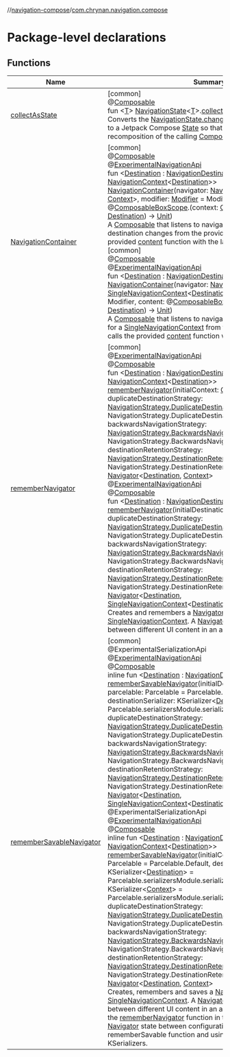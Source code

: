 //[navigation-compose](../../index.md)/[com.chrynan.navigation.compose](index.md)

# Package-level declarations

## Functions

| Name | Summary |
|---|---|
| [collectAsState](collect-as-state.md) | [common]<br>@[Composable](https://developer.android.com/reference/kotlin/androidx/compose/runtime/Composable.html)<br>fun &lt;[T](collect-as-state.md)&gt; [NavigationState](../../../navigation-core/navigation-core/com.chrynan.navigation/-navigation-state/index.md)&lt;[T](collect-as-state.md)&gt;.[collectAsState](collect-as-state.md)(): [State](https://developer.android.com/reference/kotlin/androidx/compose/runtime/State.html)&lt;[T](collect-as-state.md)&gt;<br>Converts the [NavigationState.changes](../../../navigation-core/navigation-core/com.chrynan.navigation/-navigation-state/changes.md) of this [NavigationState](../../../navigation-core/navigation-core/com.chrynan.navigation/-navigation-state/index.md) to a Jetpack Compose [State](https://developer.android.com/reference/kotlin/androidx/compose/runtime/State.html) so that every change causes a recomposition of the calling [Composable](https://developer.android.com/reference/kotlin/androidx/compose/runtime/Composable.html) function. |
| [NavigationContainer](-navigation-container.md) | [common]<br>@[Composable](https://developer.android.com/reference/kotlin/androidx/compose/runtime/Composable.html)<br>@[ExperimentalNavigationApi](../../../navigation-core/navigation-core/com.chrynan.navigation/-experimental-navigation-api/index.md)<br>fun &lt;[Destination](-navigation-container.md) : [NavigationDestination](../../../navigation-core/com.chrynan.navigation/-navigation-destination/index.md), [Context](-navigation-container.md) : [NavigationContext](../../../navigation-core/navigation-core/com.chrynan.navigation/-navigation-context/index.md)&lt;[Destination](-navigation-container.md)&gt;&gt; [NavigationContainer](-navigation-container.md)(navigator: [Navigator](../../../navigation-core/navigation-core/com.chrynan.navigation/-navigator/index.md)&lt;[Destination](-navigation-container.md), [Context](-navigation-container.md)&gt;, modifier: [Modifier](https://developer.android.com/reference/kotlin/androidx/compose/ui/Modifier.html) = Modifier, content: @[Composable](https://developer.android.com/reference/kotlin/androidx/compose/runtime/Composable.html)[BoxScope](https://developer.android.com/reference/kotlin/androidx/compose/foundation/layout/BoxScope.html).(context: [Context](-navigation-container.md), destination: [Destination](-navigation-container.md)) -&gt; [Unit](https://kotlinlang.org/api/latest/jvm/stdlib/kotlin/-unit/index.html))<br>A [Composable](https://developer.android.com/reference/kotlin/androidx/compose/runtime/Composable.html) that listens to navigation context and destination changes from the provided [navigator](-navigation-container.md) and calls the provided [content](https://developer.android.com/reference/kotlin/androidx/compose/runtime/Composable.html) function with the latest values.<br>[common]<br>@[Composable](https://developer.android.com/reference/kotlin/androidx/compose/runtime/Composable.html)<br>@[ExperimentalNavigationApi](../../../navigation-core/navigation-core/com.chrynan.navigation/-experimental-navigation-api/index.md)<br>fun &lt;[Destination](-navigation-container.md) : [NavigationDestination](../../../navigation-core/com.chrynan.navigation/-navigation-destination/index.md)&gt; [NavigationContainer](-navigation-container.md)(navigator: [Navigator](../../../navigation-core/navigation-core/com.chrynan.navigation/-navigator/index.md)&lt;[Destination](-navigation-container.md), [SingleNavigationContext](../../../navigation-core/navigation-core/com.chrynan.navigation/-single-navigation-context/index.md)&lt;[Destination](-navigation-container.md)&gt;&gt;, modifier: [Modifier](https://developer.android.com/reference/kotlin/androidx/compose/ui/Modifier.html) = Modifier, content: @[Composable](https://developer.android.com/reference/kotlin/androidx/compose/runtime/Composable.html)[BoxScope](https://developer.android.com/reference/kotlin/androidx/compose/foundation/layout/BoxScope.html).(destination: [Destination](-navigation-container.md)) -&gt; [Unit](https://kotlinlang.org/api/latest/jvm/stdlib/kotlin/-unit/index.html))<br>A [Composable](https://developer.android.com/reference/kotlin/androidx/compose/runtime/Composable.html) that listens to navigation destination changes for a [SingleNavigationContext](../../../navigation-core/navigation-core/com.chrynan.navigation/-single-navigation-context/index.md) from the provided [navigator](-navigation-container.md) and calls the provided [content](https://developer.android.com/reference/kotlin/androidx/compose/runtime/Composable.html) function with the latest values. |
| [rememberNavigator](remember-navigator.md) | [common]<br>@[ExperimentalNavigationApi](../../../navigation-core/navigation-core/com.chrynan.navigation/-experimental-navigation-api/index.md)<br>@[Composable](https://developer.android.com/reference/kotlin/androidx/compose/runtime/Composable.html)<br>fun &lt;[Destination](remember-navigator.md) : [NavigationDestination](../../../navigation-core/com.chrynan.navigation/-navigation-destination/index.md), [Context](remember-navigator.md) : [NavigationContext](../../../navigation-core/navigation-core/com.chrynan.navigation/-navigation-context/index.md)&lt;[Destination](remember-navigator.md)&gt;&gt; [rememberNavigator](remember-navigator.md)(initialContext: [Context](remember-navigator.md), duplicateDestinationStrategy: [NavigationStrategy.DuplicateDestination](../../../navigation-core/navigation-core/com.chrynan.navigation/-navigation-strategy/-duplicate-destination/index.md) = NavigationStrategy.DuplicateDestination.ALLOW_DUPLICATES, backwardsNavigationStrategy: [NavigationStrategy.BackwardsNavigation](../../../navigation-core/navigation-core/com.chrynan.navigation/-navigation-strategy/-backwards-navigation/index.md) = NavigationStrategy.BackwardsNavigation.IN_CONTEXT, destinationRetentionStrategy: [NavigationStrategy.DestinationRetention](../../../navigation-core/navigation-core/com.chrynan.navigation/-navigation-strategy/-destination-retention/index.md) = NavigationStrategy.DestinationRetention.RETAIN): [Navigator](../../../navigation-core/navigation-core/com.chrynan.navigation/-navigator/index.md)&lt;[Destination](remember-navigator.md), [Context](remember-navigator.md)&gt;<br>@[ExperimentalNavigationApi](../../../navigation-core/navigation-core/com.chrynan.navigation/-experimental-navigation-api/index.md)<br>@[Composable](https://developer.android.com/reference/kotlin/androidx/compose/runtime/Composable.html)<br>fun &lt;[Destination](remember-navigator.md) : [NavigationDestination](../../../navigation-core/com.chrynan.navigation/-navigation-destination/index.md)&gt; [rememberNavigator](remember-navigator.md)(initialDestination: [Destination](remember-navigator.md), duplicateDestinationStrategy: [NavigationStrategy.DuplicateDestination](../../../navigation-core/navigation-core/com.chrynan.navigation/-navigation-strategy/-duplicate-destination/index.md) = NavigationStrategy.DuplicateDestination.ALLOW_DUPLICATES, backwardsNavigationStrategy: [NavigationStrategy.BackwardsNavigation](../../../navigation-core/navigation-core/com.chrynan.navigation/-navigation-strategy/-backwards-navigation/index.md) = NavigationStrategy.BackwardsNavigation.IN_CONTEXT, destinationRetentionStrategy: [NavigationStrategy.DestinationRetention](../../../navigation-core/navigation-core/com.chrynan.navigation/-navigation-strategy/-destination-retention/index.md) = NavigationStrategy.DestinationRetention.RETAIN): [Navigator](../../../navigation-core/navigation-core/com.chrynan.navigation/-navigator/index.md)&lt;[Destination](remember-navigator.md), [SingleNavigationContext](../../../navigation-core/navigation-core/com.chrynan.navigation/-single-navigation-context/index.md)&lt;[Destination](remember-navigator.md)&gt;&gt;<br>Creates and remembers a [Navigator](../../../navigation-core/navigation-core/com.chrynan.navigation/-navigator/index.md) with a [SingleNavigationContext](../../../navigation-core/navigation-core/com.chrynan.navigation/-single-navigation-context/index.md). A [Navigator](../../../navigation-core/navigation-core/com.chrynan.navigation/-navigator/index.md) can be used to navigate between different UI content in an application. |
| [rememberSavableNavigator](remember-savable-navigator.md) | [common]<br>@ExperimentalSerializationApi<br>@[ExperimentalNavigationApi](../../../navigation-core/navigation-core/com.chrynan.navigation/-experimental-navigation-api/index.md)<br>@[Composable](https://developer.android.com/reference/kotlin/androidx/compose/runtime/Composable.html)<br>inline fun &lt;[Destination](remember-savable-navigator.md) : [NavigationDestination](../../../navigation-core/com.chrynan.navigation/-navigation-destination/index.md)&gt; [rememberSavableNavigator](remember-savable-navigator.md)(initialDestination: [Destination](remember-savable-navigator.md), parcelable: Parcelable = Parcelable.Default, destinationSerializer: KSerializer&lt;[Destination](remember-savable-navigator.md)&gt; = Parcelable.serializersModule.serializer(), duplicateDestinationStrategy: [NavigationStrategy.DuplicateDestination](../../../navigation-core/navigation-core/com.chrynan.navigation/-navigation-strategy/-duplicate-destination/index.md) = NavigationStrategy.DuplicateDestination.ALLOW_DUPLICATES, backwardsNavigationStrategy: [NavigationStrategy.BackwardsNavigation](../../../navigation-core/navigation-core/com.chrynan.navigation/-navigation-strategy/-backwards-navigation/index.md) = NavigationStrategy.BackwardsNavigation.IN_CONTEXT, destinationRetentionStrategy: [NavigationStrategy.DestinationRetention](../../../navigation-core/navigation-core/com.chrynan.navigation/-navigation-strategy/-destination-retention/index.md) = NavigationStrategy.DestinationRetention.RETAIN): [Navigator](../../../navigation-core/navigation-core/com.chrynan.navigation/-navigator/index.md)&lt;[Destination](remember-savable-navigator.md), [SingleNavigationContext](../../../navigation-core/navigation-core/com.chrynan.navigation/-single-navigation-context/index.md)&lt;[Destination](remember-savable-navigator.md)&gt;&gt;<br>@ExperimentalSerializationApi<br>@[ExperimentalNavigationApi](../../../navigation-core/navigation-core/com.chrynan.navigation/-experimental-navigation-api/index.md)<br>@[Composable](https://developer.android.com/reference/kotlin/androidx/compose/runtime/Composable.html)<br>inline fun &lt;[Destination](remember-savable-navigator.md) : [NavigationDestination](../../../navigation-core/com.chrynan.navigation/-navigation-destination/index.md), [Context](remember-savable-navigator.md) : [NavigationContext](../../../navigation-core/navigation-core/com.chrynan.navigation/-navigation-context/index.md)&lt;[Destination](remember-savable-navigator.md)&gt;&gt; [rememberSavableNavigator](remember-savable-navigator.md)(initialContext: [Context](remember-savable-navigator.md), parcelable: Parcelable = Parcelable.Default, destinationSerializer: KSerializer&lt;[Destination](remember-savable-navigator.md)&gt; = Parcelable.serializersModule.serializer(), contextSerializer: KSerializer&lt;[Context](remember-savable-navigator.md)&gt; = Parcelable.serializersModule.serializer(), duplicateDestinationStrategy: [NavigationStrategy.DuplicateDestination](../../../navigation-core/navigation-core/com.chrynan.navigation/-navigation-strategy/-duplicate-destination/index.md) = NavigationStrategy.DuplicateDestination.ALLOW_DUPLICATES, backwardsNavigationStrategy: [NavigationStrategy.BackwardsNavigation](../../../navigation-core/navigation-core/com.chrynan.navigation/-navigation-strategy/-backwards-navigation/index.md) = NavigationStrategy.BackwardsNavigation.IN_CONTEXT, destinationRetentionStrategy: [NavigationStrategy.DestinationRetention](../../../navigation-core/navigation-core/com.chrynan.navigation/-navigation-strategy/-destination-retention/index.md) = NavigationStrategy.DestinationRetention.RETAIN): [Navigator](../../../navigation-core/navigation-core/com.chrynan.navigation/-navigator/index.md)&lt;[Destination](remember-savable-navigator.md), [Context](remember-savable-navigator.md)&gt;<br>Creates, remembers and saves a [Navigator](../../../navigation-core/navigation-core/com.chrynan.navigation/-navigator/index.md) with a [SingleNavigationContext](../../../navigation-core/navigation-core/com.chrynan.navigation/-single-navigation-context/index.md). A [Navigator](../../../navigation-core/navigation-core/com.chrynan.navigation/-navigator/index.md) can be used to navigate between different UI content in an application. This differs from the [rememberNavigator](remember-navigator.md) function in that it allows restoring the [Navigator](../../../navigation-core/navigation-core/com.chrynan.navigation/-navigator/index.md) state between configuration changes via the rememberSavable function and using the provided KSerializers. |
